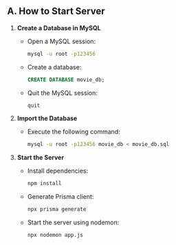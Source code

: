 ## A. How to Start Server

1. **Create a Database in MySQL**
    - Open a MySQL session:
        ```bash
        mysql -u root -p123456
        ```
    - Create a database:
        ```sql
        CREATE DATABASE movie_db;
        ```
    - Quit the MySQL session:
        ```sql
        quit
        ```

2. **Import the Database**
    - Execute the following command:
        ```bash
        mysql -u root -p123456 movie_db < movie_db.sql
        ```

3. **Start the Server**
    - Install dependencies:
        ```bash
        npm install
        ```
    - Generate Prisma client:
        ```bash
        npx prisma generate
        ```
    - Start the server using nodemon:
        ```bash
        npx nodemon app.js
        ```
